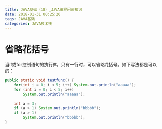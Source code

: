```yaml
---
title: JAVA基础（18）_JAVA编程闲杂知识
date: 2018-01-31 00:25:20
tags: JAVA基础
categories: JAVA技术栈
---
```


# 省略花括号

当if或for控制语句的执行体，只有一行时，可以省略花括号。如下写法都是可以的：

```java
public static void testfunc() {
    for(int i = 0; i < 5; i++) System.out.println("aaaaa");
    for (int i = 0; i < 5; i++)
        System.out.println("aaaaa");
        
    int a = 3;
    if (a > 1) System.out.println("bbbbb");
    if (a > 1)
        System.out.println("bbbbb");
}
```
